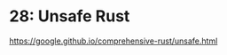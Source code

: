 # 28: Unsafe Rust

https://google.github.io/comprehensive-rust/unsafe.html

<!-- MarkdownTOC -->

<!-- /MarkdownTOC -->
